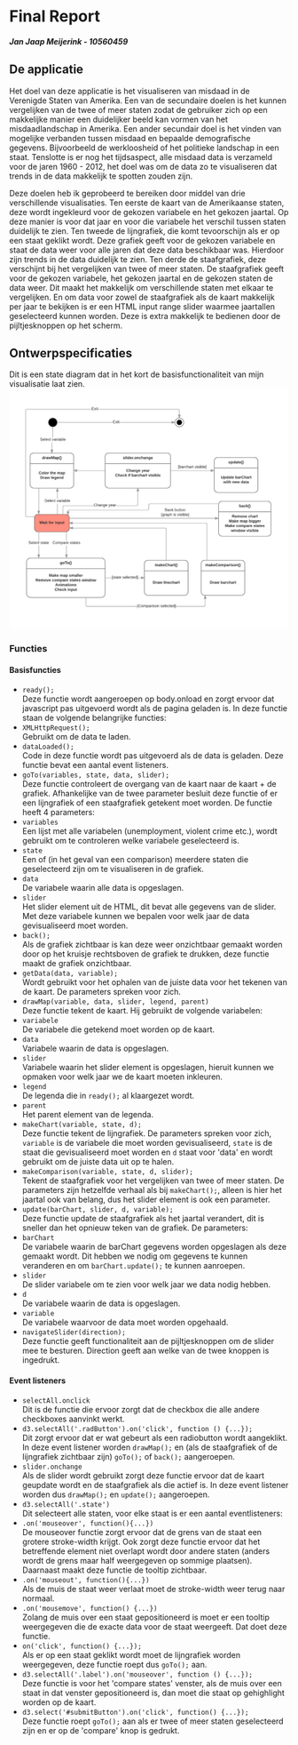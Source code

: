 # Final Report

##### Jan Jaap Meijerink - 10560459

## De applicatie
Het doel van deze applicatie is het visualiseren van misdaad in de Verenigde Staten van Amerika. Een van de secundaire doelen is het kunnen vergelijken van de twee of meer staten zodat de gebruiker zich op een makkelijke manier een duidelijker beeld kan vormen van het misdaadlandschap in Amerika. Een ander secundair doel is het vinden van mogelijke verbanden tussen misdaad en bepaalde demografische gegevens. Bijvoorbeeld de werkloosheid of het politieke landschap in een staat. Tenslotte is er nog het tijdsaspect, alle misdaad data is verzameld voor de jaren 1960 - 2012, het doel was om de data zo te visualiseren dat trends in de data makkelijk te spotten zouden zijn.

Deze doelen heb ik geprobeerd te bereiken door middel van drie verschillende visualisaties. Ten eerste de kaart van de Amerikaanse staten, deze wordt ingekleurd voor de gekozen variabele en het gekozen jaartal. Op deze manier is voor dat jaar en voor die variabele het verschil tussen staten duidelijk te zien. Ten tweede de lijngrafiek, die komt tevoorschijn als er op een staat geklikt wordt. Deze grafiek geeft voor de gekozen variabele en staat de data weer voor alle jaren dat deze data beschikbaar was. Hierdoor zijn trends in de data duidelijk te zien. Ten derde de staafgrafiek, deze verschijnt bij het vergelijken van twee of meer staten. De staafgrafiek geeft voor de gekozen variabele, het gekozen jaartal en de gekozen staten de data weer. Dit maakt het makkelijk om verschillende staten met elkaar te vergelijken. En om data voor zowel de staafgrafiek als de kaart makkelijk per jaar te bekijken is er een HTML input range slider waarmee jaartallen geselecteerd kunnen worden. Deze is extra makkelijk te bedienen door de pijltjesknoppen op het scherm.

## Ontwerpspecificaties
Dit is een state diagram dat in het kort de basisfunctionaliteit van mijn visualisatie laat zien.
![State diagram](/doc/Diagram.png)

### Functies

#### Basisfuncties
 * `ready();` <br> Deze functie wordt aangeroepen op body.onload en zorgt ervoor dat javascript pas uitgevoerd wordt als de pagina geladen is. In deze functie staan de volgende belangrijke functies:
  * `XMLHttpRequest();` <br> Gebruikt om de data te laden.
  * `dataLoaded();` <br> Code in deze functie wordt pas uitgevoerd als de data is geladen. Deze functie bevat een aantal event listeners.
 * `goTo(variables, state, data, slider);` <br> Deze functie controleert de overgang van de kaart naar de kaart + de grafiek. Afhankelijke van de twee parameter besluit deze functie of er een lijngrafiek of een staafgrafiek getekent moet worden. De functie heeft 4 parameters:
  * `variables` <br> Een lijst met alle variabelen (unemployment, violent crime etc.), wordt gebruikt om te controleren welke variabele geselecteerd is.
  * `state` <br> Een of (in het geval van een comparison) meerdere staten die geselecteerd zijn om te visualiseren in de grafiek.
  * `data` <br> De variabele waarin alle data is opgeslagen.
  * `slider` <br> Het slider element uit de HTML, dit bevat alle gegevens van de slider. Met deze variabele kunnen we bepalen voor welk jaar de data gevisualiseerd moet worden.
 * `back();` <br> Als de grafiek zichtbaar is kan deze weer onzichtbaar gemaakt worden door op het kruisje rechtsboven de grafiek te drukken, deze functie maakt de grafiek onzichtbaar.
 * `getData(data, variable);` <br> Wordt gebruikt voor het ophalen van de juiste data voor het tekenen van de kaart. De parameters spreken voor zich.
 * `drawMap(variable, data, slider, legend, parent)` <br> Deze functie tekent de kaart. Hij gebruikt de volgende variabelen:
  * `variabele` <br> De variabele die getekend moet worden op de kaart.
  * `data` <br> Variabele waarin de data is opgeslagen.
  * `slider` <br> Variabele waarin het slider element is opgeslagen, hieruit kunnen we opmaken voor welk jaar we de kaart moeten inkleuren.
  * `legend` <br> De legenda die in `ready();` al klaargezet wordt.
  * `parent` <br> Het parent element van de legenda.
 * `makeChart(variable, state, d);` <br> Deze functie tekent de lijngrafiek. De parameters spreken voor zich, `variable` is de variabele die moet worden gevisualiseerd, `state` is de staat die gevisualiseerd moet worden en `d` staat voor 'data' en wordt gebruikt om de juiste data uit op te halen.
 * `makeComparison(variable, state, d, slider);` <br> Tekent de staafgrafiek voor het vergelijken van twee of meer staten. De parameters zijn hetzelfde verhaal als bij `makeChart();`, alleen is hier het jaartal ook van belang, dus het slider element is ook een parameter.
 * `update(barChart, slider, d, variable);` <br> Deze functie update de staafgrafiek als het jaartal verandert, dit is sneller dan het opnieuw teken van de grafiek. De parameters:
  * `barChart` <br> De variabele waarin de barChart gegevens worden opgeslagen als deze gemaakt wordt. Dit hebben we nodig om gegevens te kunnen veranderen en om `barChart.update();` te kunnen aanroepen.
  * `slider` <br> De slider variabele om te zien voor welk jaar we data nodig hebben.
  * `d` <br> De variabele waarin de data is opgeslagen.
  * `variable` <br> De variabele waarvoor de data moet worden opgehaald.
 * `navigateSlider(direction);` <br> Deze functie geeft functionaliteit aan de pijltjesknoppen om de slider mee te besturen. Direction geeft aan welke van de twee knoppen is ingedrukt.

#### Event listeners
 * `selectAll.onclick` <br> Dit is de functie die ervoor zorgt dat de checkbox die alle andere checkboxes aanvinkt werkt.
 * `d3.selectAll('.radButton').on('click', function () {...});` <br> Dit zorgt ervoor dat er wat gebeurt als een radiobutton wordt aangeklikt. In deze event listener worden `drawMap();` en (als de staafgrafiek of de lijngrafiek zichtbaar zijn) `goTo();` of `back();` aangeroepen.
 * `slider.onchange` <br> Als de slider wordt gebruikt zorgt deze functie ervoor dat de kaart geupdate wordt en de staafgrafiek als die actief is. In deze event listener worden dus `drawMap();` en `update();` aangeroepen.
 * `d3.selectAll('.state')` <br> Dit selecteert alle staten, voor elke staat is er een aantal eventlisteners:
  * `.on('mouseover', function(){...})` <br> De mouseover functie zorgt ervoor dat de grens van de staat een grotere stroke-width krijgt. Ook zorgt deze functie ervoor dat het betreffende element niet overlapt wordt door andere staten (anders wordt de grens maar half weergegeven op sommige plaatsen). Daarnaast maakt deze functie de tooltip zichtbaar.
  * `.on('mouseout', function(){...})` <br> Als de muis de staat weer verlaat moet de stroke-width weer terug naar normaal.
  * `.on('mousemove', function() {...})` <br> Zolang de muis over een staat gepositioneerd is moet er een tooltip weergegeven die de exacte data voor de staat weergeeft. Dat doet deze functie.
  * `on('click', function() {...});` <br> Als er op een staat geklikt wordt moet de lijngrafiek worden weergegeven, deze functie roept dus `goTo();` aan.
 * `d3.selectAll('.label').on('mouseover', function () {...});` <br> Deze functie is voor het 'compare states' venster, als de muis over een staat in dat venster gepositioneerd is, dan moet die staat op gehighlight worden op de kaart.
 * `d3.select('#submitButton').on('click', function() {...});` <br> Deze functie roept `goTo();` aan als er twee of meer staten geselecteerd zijn en er op de 'compare' knop is gedrukt.
